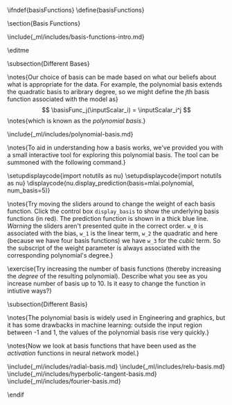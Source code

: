 \ifndef{basisFunctions}
\define{basisFunctions}

\section{Basis Functions}

\include{_ml/includes/basis-functions-intro.md}

\editme

\subsection{Different Bases}

\notes{Our choice of basis can be made based on what our beliefs about what is appropriate for the data. For example, the polynomial basis extends the quadratic basis to aribrary degree, so we might define the $j$th basis function associated with the model as}
$$
\basisFunc_j(\inputScalar_i) = \inputScalar_i^j
$$
\notes{which is known as the *polynomial basis*.}

\include{_ml/includes/polynomial-basis.md}

\notes{To aid in understanding how a basis works, we've provided you with a small interactive tool for exploring this polynomial basis. The tool can be summoned with the following command.}

\setupdisplaycode{import notutils as nu}
\setupdisplaycode{import notutils as nu}
\displaycode{nu.display_prediction(basis=mlai.polynomial, num_basis=5)}

\notes{Try moving the sliders around to change the weight of each basis function. Click the control box `display_basis` to show the underlying basis functions (in red). The prediction function is shown in a thick blue line. *Warning* the sliders aren't presented quite in the correct order. `w_0` is associated with the bias, `w_1` is the linear term, `w_2` the quadratic and here (because we have four basis functions) we have `w_3` for the *cubic* term. So the subscript of the weight parameter is always associated with the corresponding polynomial's degree.}

\exercise{Try increasing the number of basis functions (thereby increasing the *degree* of the resulting polynomial). Describe what you see as you increase number of basis up to 10. Is it easy to change the function in intiutive ways?}

\subsection{Different Basis}

\notes{The polynomial basis is widely used in Engineering and graphics, but it has some drawbacks in machine learning: outside the input region between -1 and 1, the values of the polynomial basis rise very quickly.}

\notes{Now we look at basis functions that have been used as the *activation* functions in neural network model.}

\include{_ml/includes/radial-basis.md}
\include{_ml/includes/relu-basis.md}
\include{_ml/includes/hyperbolic-tangent-basis.md}
\include{_ml/includes/fourier-basis.md}





\endif
